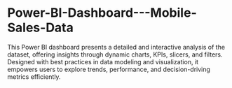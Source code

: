 # Power-BI-Dashboard---Mobile-Sales-Data
This Power BI dashboard presents a detailed and interactive analysis of the dataset, offering insights through dynamic charts, KPIs, slicers, and filters. Designed with best practices in data modeling and visualization, it empowers users to explore trends, performance, and decision-driving metrics efficiently.
